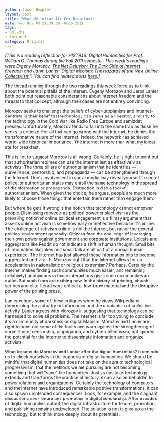 ```yaml
---
author: Jason Heppler
layout: post
title: "What My lolcat Ate For Breakfast"
date: Wed Nov 09 21:39:08 -0600 2011
tags:
- unl-dhs
- internet
category: Original
---
```


*[This is a reading reflection for HIST946: Digital Humanities for Prof. William G. Thomas during the Fall 2011 semester. This week's readings were Evgeny Morozov, *[The Net Delusion: The Dark Side of Internet Freedom](http://www.amazon.com/Net-Delusion-Dark-Internet-Freedom/dp/1586488740)* and Jaron Lanier "[Digital Maoism: The Hazards of the New Online Collectivism](http://edge.org/3rd_culture/lanier06/lanier06_index.html)". You can find related posts [here](http://jasonheppler.org/the-digital-humanities-seminar.html).]*

The thread running through the two readings this week force us to think about the
potential pitfalls of the Internet. Evgeny Morozov and Jaron Lanier both point out
reasonable considerations about Internet freedom and the threats to that concept,
although their cases are not entirely convincing.

Morozov seeks to challenge the beliefs of cyber-utopianists and Internet-centrists in
their belief that technology can serve as a liberator, similarly to the
technology in the Cold War like Radio Free Europe and samizdat presses. Unfortunately,
Morozov tends to fall into the same trap as those he seeks to criticize. For all that
can go wrong with the Internet, he denies the transformative nature of the Internet.
Indeed, the network has achieved world-wide historical importance. The Internet is more
than what my lolcat ate for breakfast.

This is not to suggest Morozov is all wrong. Certainly, he is right to point out that
authoritarian regimes can use the Internet just as effectively as activists. The
three pillars of authoritarianism that he identifies — surveillance, censorship, and
propaganda — can be strengthened through the Internet. One's involvement in social
media may reveal yourself to secret police, or authoritarian states may enroll the
same technology in the spread of disinformation or propaganda. Distraction is also a
tool of authoritarianism. When given the choice, he argues, people are much more likely
to choose those things that entertain them rather than engage them.

But where he gets it wrong is the notion that technology cannot empower people.
Dismissing retweets as political power or slactivism as the prevailing notion of online political engagement is a flimsy
argument that asserts online activism is somehow easy or ineffective because it's
online. The challenge of activism online is not the Internet, but rather the
general political environment generally. Citizens face the challenge of leveraging
their own power against government and corporate institutions. Lolcats and
aggregators like Reddit do not indicate a shift in human thought. Small bits of information like jokes and small talk are all part of a normal human
experience. The Internet has just allowed these information bits to become aggregated
and viral. Is Morozov right that the Internet allows for an acceleration in
nationalistic or religious extremism? Perhaps. Certainly the Internet makes finding
such communities much easier, and remaining (relatively) anonymous in those
interactions gives such communities an outlet. But such fears are nothing new.
In the history of printing, church scribes and elite literati were critical
of low-brow material and the disruptive power of the printing press.

Lanier echoes some of these critiques when he views Wikipedians determining the
authority of information and the utopianism of collective activity. Lanier agrees
with Morozov in suggesting that technology can be harnessed to solve all problems.
The Internet is far too young to conclude it's a community of darkness or digital
Maoism. Morozov and Lanier are right to point out some of the faults and warn against
the strengthening of surveillance, censorship, propaganda, and cyber-collectivism,
but ignores the potential for the Internet to disseminate information and organize
activists.

What lessons do Morozov and Lanier offer the digital humanities? It
reminds us to check ourselves in the euphoria of digital humanities. We should be
mindful that digital humanities does not take on the aura of technological
progressivism, that the methods we are pursuing are not becoming something that will
"save" the humanities. Just as easily as technology extends and transforms the
practice of history, it can also be beholden to power relations and organizations.
Certainly the technology of computers and the Internet have introduced remarkable
positive transformations, it can also spawn unintended consequences. Look, for
example, and the stagnant discussions over tenure and promotion in digital
scholarship. After decades of digital humanities output, the digital infrastructure
for tenure, promotion, and publishing remains undeveloped. The solution is not to
give up on the technology, but to think more deeply about its potentials.
